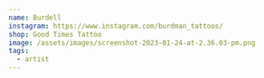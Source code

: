 ```yaml
---
name: Burdell
instagram: https://www.instagram.com/burdman_tattoos/
shop: Good Times Tattoo
image: /assets/images/screenshot-2023-01-24-at-2.36.03-pm.png
tags:
  - artist
---
```

